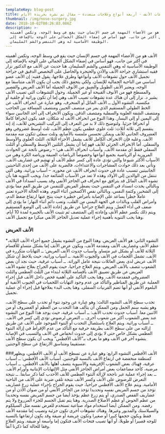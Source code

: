 ```yaml
---
templateKey: blog-post
title: تشوهات الأنف - أربعة أنواع وعلاجات متعددة – مقال تم نشره بجريدة الأيام
thumbnail: /img/nose-surgery.jpg
date: 2018-10-02T00:26:03.086Z
description: >-
  الأنف هو من الأعضاء المهمة في جسم الإنسان حيث يقع في وسط الوجه، وتكمن أهميته
  في أكثر من جانب، فهو أساس في إضفاء الشكل الجمالي على الوجه بالإضافة إلى
  الوظيفة الأساسية له وهي التنفس والشم السليمان.
---
```


الأنف هو من الأعضاء المهمة في جسم الإنسان حيث يقع في وسط الوجه، وتكمن أهميته في أكثر من جانب، فهو أساس في إضفاء الشكل الجمالي على الوجه بالإضافة إلى الوظيفة الأساسية له وهي التنفس والشم السليمان.
هنا حديث عن الأنف مع الدكتور نزار فقيه استشاري جراحة الأنف والأذن والحنجرة والحاصل على التخصص الدقيق في جراحة تجميل الأنف حول تشوهات الأنف وأنواعها وطرق علاجها، يقول فقيه: إن الأنف عضو أساسي من الناحية الجمالية للإنسان. ولكي يتحقق ذلك يجب أن يكون الأنف متناسقا مع الوجه، ويعتبر الأنف الطويل والضيق من الأنوف الجميلة أما الأنف العريض والقصير والمسطح فهو من الأنوف القبيحة أو غير الجميلة.
وحول التشوهات التي تصيب الأنف يشير د. نزار إلى أن هناك عدة تشوهات تصيب الأنف وهي إما أن تكون وراثية أو خلقية أو مكتسبة.
التشوه الأول ــ الأنف المائل أو المنحرف. وهو عبارة عن انحراف الأنف عن الخط الطولي المستقيم الذي يمر من منتصف الجبين ومنتصف المسافة بين الحاجب ومنتصف الشفة العلوية والسفلية ومنتصف الذقن. ويكون الانحراف إلى أحد الجانبين سواء إلى اليمين أو إلى اليسار.
وهذا النوع من انحراف الأنف له شكلان، فقد يكون انحرافا كاملا أو انحرافا جزئيا.
ولتوضيح ذلك لا بد من التعرف إلى التركيب التشريحي للأنف، إذ إنه ينقسم إلى ثلاثة أثلاث: ثلث علوي عظمي يكون عظم الأنف، ثلث أوسط غضروفي وهو الغضروف الجانبي للأنف ويمكن تحسس ملمسه بالأصابع، وثلث سفلي تتكون منه مقدمة الأنف.
وعليه فإن الانحراف الكامل للأنف يشمل الأجزاء الثلاثة، الثلث العلوي والأوسط والسفلي.
أما الانحراف الجزئي للأنف فهو إما أن يشمل الثلثين الأوسط والسفلي أو الثلث السفلي فقط أي مقدمة الأنف.
وأسباب انحراف الأنف هي:
– رضوض ناتجة عن الحوادث المرورية أو الرياضية بجميع أنواعها وخصوصاً الرياضات العنيفة ورياضة الكرة وهي من الأسباب الأكثر شيوعا والتي تؤدي عادة إلى كسر عظم الأنف أو تهشم في غضاريف الأنف، وتأتي بعد ذلك حوادث المشاجرات والاعتداءات، فالضربة على الأنف من إحدى الناحيتين الجانبيتين تتسبب عادة في حدوث انحراف الأنف عن محوره.
– أسباب وراثية، وهي التي تنتقل من الوالدين إلى الأولاد وهذه لا تعد من الأسباب الشائعة جدا.
ويجب التنويه هنا بأن تشوه الأنف المائل قد يترافق مع انحراف في الحاجز الأنفي وقد يسبب انسداداً في الأنف وبالتالي يحدث انسداد في التنفس حيث يضطر المريض للتنفس عن طريق الفم مما يؤدي إلى الشخير، وكتمة النفس، وبالتالي نقص الأكسجين أثناء النوم.
وهذه الحالة الأخيرة تعتبر عاملاً خطراً يساعد على الإصابة بأمراض خطيرة حيث ينتج عنها ارتفاع ضغط الدم، وأمراض القلب وبالذات في الجهة اليمنى من القلب، وتعب دائم أثناء النهار؛ ما يؤدي إلى ضعف في أداء العمل.
ويتم العلاج جراحياً عن طريق إعادة الأنف إلى الوضع المستقيم ويتم ذلك بكسر عظم الأنف وإعادته إلى المنتصف ثم تثبيت الأنف بالجبيرة لمدة 10 أيام. وهنا يجب التنويه بأهمية إجراء عملية تعديل الحاجز الأنفي مبكرا مع تجميل الأنف.

### الأنف العريض

\*التشوه الثاني: هو الأنف العريض. وهذا النوع من التشوه يشمل جميع أجزاء الأنف الثلاثة، عظم الأنف وغضاريف الأنف ومقدمة الأنف، ويكون عرض الأنف إما بشكل متساو للأقسام الثلاثة للأنف أو بشكل غير متساو.
وأسباب حدوث الأنف العريض:
ــ التهابات متكررة في الأنف، تشمل اللحمات في الأنف والجيوب الأنفية.
ــ أسباب وراثية، حيث يلاحظ أن شكل الأنف عريض لدى بعض العائلات نتيجة عامل الوراثة.
ــ أسباب عرقية، حيث نجد أن بعض الشعوب تتصف بالأنف العريض.
ويتم العلاج جراحيا، حيث يقوم الجراح بعلاج تشوه الأنف العريض عن طريق تضييق الأنف بأقسامه الثلاثة ابتداء من الثلث العظمي والثلث الغضروفي فمقدمة الأنف.
وهنا يجب التأكيد على أهمية فحص داخل الأنف قبل إجراء العملية عن طريق المناظير والتأكد من عدم وجود التهابات اللحميات في الجيوب الأنفية أو البلعوم الأنفي أو أنها تضم القرنيات السفلى، وهنا يجب البدء بعلاجها قبل إجراء أي عملية تجميل.

تحدب سطح الأنف
التشوه الثالث: وهو عبارة عن وجود نتوء أو تحدب على سطح الأنف، وهو يشبه سنم الجمل ومن الممكن أن يتألف هذا التحدب من العظم أو الغضروف أو من الاثنين معا.
أسباب حدوث تحدب الأنف:
ــ أسباب عرقية، حيث يوجد هذا النوع من التشوه عند بعض الشعوب أكثر من شعوب أخرى.
ــ التعرض لرضوض تؤدي إلى كسر في الأنف.
ــ أسباب وراثية.
ويتم العلاج باستئصال التحدب أو النتوء الموجود على الأنف عن طريق إزالته من على سطح الأنف بطريقة حرفية مع التأكد من عدم الإفراط في إزالة النتوء العظمي بشكل خاص حتى لا يؤدي إلى حدوث انخفاض في الأنف والتسبب في الإصابة بتشوه آخر في الأنف وهو ما يعرف بـ”الأنف الأفطس” ويجب أن يكون سطح الأنف مستقيما ومتناسق الارتفاع عن سطح الوجنتين.

###الأنف الأفطس
التشوه الرابع: وهو عبارة عن تسطح الأنف أو الأنف الأفطس، ويظهر كمنطقة منخفضة في ارتفاع الأنف بالنسبة للوجنتين.
أسباب الأنف الأفطس:
ــ أسباب عرقية، فهناك بعض الشعوب الإفريقية والآسيوية يتصف أهلها بالأنف الأفطس.
ــ أسباب مرضية، كأحد مضاعفات بعض أمراض الحاجز الأنفي مثل الالتهابات الإنتانية وأورام الأنف.
ــ بعد إجراء عملية غير ناجحة لإزالة النتوء العظمي للأنف الأحدب كما ذكر سابقا.
ــ نتيجة التعرض للرضوض على الأنف وكسر الأنف نتيجة تلقي ضربة على الأنف من الناحية الأمامية.
ويتم علاج الأنف الأفطس جراحيا، حيث يقوم الجراح بإجراء عملية زرع غضاريف تؤخذ من جسم المريض نفسه وتحديدا تؤخذ من الحاجز الأنفي أو من صوان الأذن أو من غضاريف القفص الصدري، أو يتم زرع عظم يؤخذ أيضا من جسم المريض نفسه وتحديدا من عظم الحوض أو عظم الأضلاع الصدرية. وهنا يتم تقبل الجسم للجزء المزروع ولا يتم رفضه.
ومن الممكن أيضا استخدام مواد صناعية تستخدم للغرض نفسه مثل السيلكوم والسيلاستك والمدبور وغيرها.
وهناك تشوهات أخرى تكون جزئية وتصيب إما مقدمة الأنف فقط ويكون حجمها كبيرا أو صغيرا وتكون عريضة أو ضيقة وقد يكون ارتفاعها بالنسبة للوجه قصيرا أو طويلا، أو أنها تصيب فتحات الأنف فتكون إما واسعة أو ضيقة. ويتم العلاج وفقا للحالة كما ذكرنا آنفاً.
